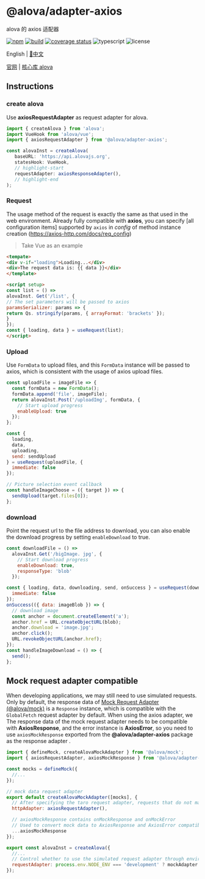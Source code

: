 # @alova/adapter-axios

alova 的 axios 适配器

[![npm](https://img.shields.io/npm/v/@alova/adapter-axios)](https://www.npmjs.com/package/@alova/adapter-axios)
[![build](https://github.com/alovajs/adapter-axios/actions/workflows/main.yml/badge.svg?branch=main)](https://github.com/alovajs/adapter-axios/actions/workflows/main.yml)
[![coverage status](https://coveralls.io/repos/github/alovajs/adapter-axios/badge.svg?branch=main)](https://coveralls.io/github/alovajs/adapter-axios?branch=main)
![typescript](https://badgen.net/badge/icon/typescript?icon=typescript&label)
![license](https://img.shields.io/badge/license-MIT-blue.svg)

<p>English | <a href="./README.zh-CN.md">📑中文</a></p>

[官网](https://alova.js.org/extension/alova-adapter-axios) | [核心库 alova](https://github.com/alovajs/alova)

## Instructions

### create alova

Use **axiosRequestAdapter** as request adapter for alova.

```javascript
import { createAlova } from 'alova';
import VueHook from 'alova/vue';
import { axiosRequestAdapter } from '@alova/adapter-axios';

const alovaInst = createAlova(
   baseURL: 'https://api.alovajs.org',
   statesHook: VueHook,
   // highlight-start
   requestAdapter: axiosResponseAdapter(),
   // highlight-end
);
```

### Request

The usage method of the request is exactly the same as that used in the web environment. Already fully compatible with **axios**, you can specify [all configuration items] supported by `axios` in _config_ of method instance creation (https://axios-http.com/docs/req_config)

> Take Vue as an example

```html
<tempate>
<div v-if="loading">Loading...</div>
<div>The request data is: {{ data }}</div>
</template>

<script setup>
const list = () =>
alovaInst. Get('/list', {
// The set parameters will be passed to axios
paramsSerializer: params => {
return Qs. stringify(params, { arrayFormat: 'brackets' });
}
});
const { loading, data } = useRequest(list);
</script>
```

### Upload

Use `FormData` to upload files, and this `FormData` instance will be passed to axios, which is consistent with the usage of axios upload files.

```javascript
const uploadFile = imageFile => {
  const formData = new FormData();
  formData.append('file', imageFile);
  return alovaInst.Post('/uploadImg', formData, {
    // Start upload progress
    enableUpload: true
  });
};

const {
  loading,
  data,
  uploading,
  send: sendUpload
} = useRequest(uploadFile, {
  immediate: false
});

// Picture selection event callback
const handleImageChoose = ({ target }) => {
  sendUpload(target.files[0]);
};
```

### download

Point the request url to the file address to download, you can also enable the download progress by setting `enableDownload` to true.

```javascript
const downloadFile = () =>
  alovaInst.Get('/bigImage. jpg', {
    // Start download progress
    enableDownload: true,
    responseType: 'blob'
  });

const { loading, data, downloading, send, onSuccess } = useRequest(downloadFile, {
  immediate: false
});
onSuccess(({ data: imageBlob }) => {
  // download image
  const anchor = document.createElement('a');
  anchor.href = URL.createObjectURL(blob);
  anchor.download = 'image.jpg';
  anchor.click();
  URL.revokeObjectURL(anchor.href);
});
const handleImageDownload = () => {
  send();
};
```

## Mock request adapter compatible

When developing applications, we may still need to use simulated requests. Only by default, the response data of [Mock Request Adapter (@alova/mock)](/extension/alova-mock) is a `Response` instance, which is compatible with the `GlobalFetch` request adapter by default. When using the axios adapter, we The response data of the mock request adapter needs to be compatible with **AxiosResponse**, and the error instance is **AxiosError**, so you need to use `axiosMockResponse` exported from the **@alova/adapter-axios** package as the response adapter .

```javascript
import { defineMock, createAlovaMockAdapter } from '@alova/mock';
import { axiosRequestAdapter, axiosMockResponse } from '@alova/adapter-axios';

const mocks = defineMock({
  //...
});

// mock data request adapter
export default createAlovaMockAdapter([mocks], {
  // After specifying the taro request adapter, requests that do not match the simulated interface will use this adapter to send requests
  httpAdapter: axiosRequestAdapter(),

  // axiosMockResponse contains onMockResponse and onMockError
  // Used to convert mock data to AxiosResponse and AxiosError compatible format
  ...axiosMockResponse
});

export const alovaInst = createAlova({
  //...
  // Control whether to use the simulated request adapter through environment variables
  requestAdapter: process.env.NODE_ENV === 'development' ? mockAdapter : axiosRequestAdapter()
});
```

